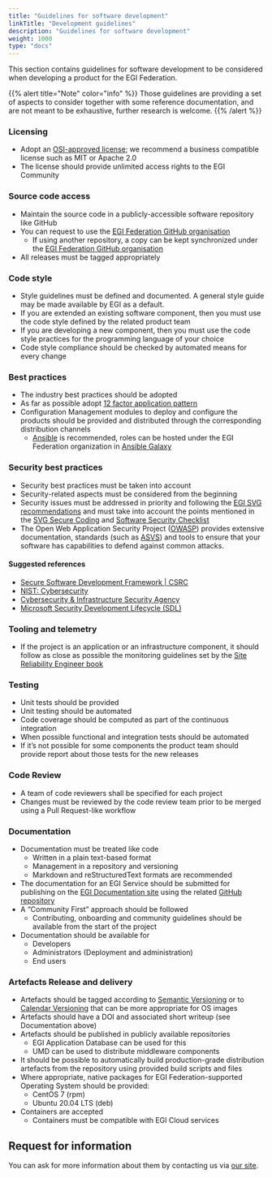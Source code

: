 ```yaml
---
title: "Guidelines for software development"
linkTitle: "Development guidelines"
description: "Guidelines for software development"
weight: 1000
type: "docs"
---
```


This section contains guidelines for software development to be considered when
developing a product for the EGI Federation.

{{% alert title="Note" color="info" %}} Those guidelines are providing a set of
aspects to consider together with some reference documentation, and are not
meant to be exhaustive, further research is welcome. {{% /alert %}}

### Licensing

- Adopt an [OSI-approved license](https://opensource.org/licenses); we recommend
  a business compatible license such as MIT or Apache 2.0
- The license should provide unlimited access rights to the EGI Community

### Source code access

- Maintain the source code in a publicly-accessible software repository like
  GitHub
- You can request to use the
  [EGI Federation GitHub organisation](https://github.com/EGI-Federation)
  - If using another repository, a copy can be kept synchronized under the
    [EGI Federation GitHub organisation](https://github.com/EGI-Federation)
- All releases must be tagged appropriately

### Code style

- Style guidelines must be defined and documented. A general style guide may be
  made available by EGI as a default.
- If you are extended an existing software component, then you must use the code
  style defined by the related product team
- If you are developing a new component, then you must use the code style
  practices for the programming language of your choice
- Code style compliance should be checked by automated means for every change

### Best practices

- The industry best practices should be adopted
- As far as possible adopt [12 factor application pattern](https://12factor.net)
- Configuration Management modules to deploy and configure the products should
  be provided and distributed through the corresponding distribution channels
  - [Ansible](https://www.ansible.com/) is recommended, roles can be hosted
    under the EGI Federation organization in
    [Ansible Galaxy](https://galaxy.ansible.com/EGI-Foundation/)

### Security best practices

- Security best practices must be taken into account
- Security-related aspects must be considered from the beginning
- Security issues must be addressed in priority and following the
  [EGI SVG recommendations](https://go.egi.eu/svg) and must take into account
  the points mentioned in the
  [SVG Secure Coding](https://confluence.egi.eu/display/EGIBG/Secure+Coding) and
  [Software Security Checklist](https://confluence.egi.eu/display/EGIBG/Software+Security+Checklist)
- The Open Web Application Security Project ([OWASP](https://owasp.org/))
  provides extensive documentation, standards (such as
  [ASVS](https://owasp.org/www-project-application-security-verification-standard/))
  and tools to ensure that your software has capabilities to defend against
  common attacks.

#### Suggested references

- [Secure Software Development Framework | CSRC](https://csrc.nist.gov/Projects/ssdf)
- [NIST: Cybersecurity](https://www.nist.gov/cybersecurity)
- [Cybersecurity & Infrastructure Security Agency](https://www.cisa.gov/cybersecurity)
- [Microsoft Security Development Lifecycle (SDL)](https://www.microsoft.com/en-us/securityengineering/sdl/)

### Tooling and telemetry

- If the project is an application or an infrastructure component, it should
  follow as close as possible the monitoring guidelines set by the
  [Site Reliability Engineer book](https://sre.google/books/)

### Testing

- Unit tests should be provided
- Unit testing should be automated
- Code coverage should be computed as part of the continuous integration
- When possible functional and integration tests should be automated
- If it’s not possible for some components the product team should provide
  report about those tests for the new releases

### Code Review

- A team of code reviewers shall be specified for each project
- Changes must be reviewed by the code review team prior to be merged using a
  Pull Request-like workflow

### Documentation

- Documentation must be treated like code
  - Written in a plain text-based format
  - Management in a repository and versioning
  - Markdown and reStructuredText formats are recommended
- The documentation for an EGI Service should be submitted for publishing on the
  [EGI Documentation site](https://docs.egi.eu) using the related
  [GitHub repository](https://github.com/EGI-Foundation/documentation)
- A “Community First” approach should be followed
  - Contributing, onboarding and community guidelines should be available from
    the start of the project
- Documentation should be available for
  - Developers
  - Administrators (Deployment and administration)
  - End users

### Artefacts Release and delivery

- Artefacts should be tagged according to
  [Semantic Versioning](https://semver.org/) or to
  [Calendar Versioning](https://calver.org) that can be more appropriate for OS
  images
- Artefacts should have a DOI and associated short writeup (see Documentation
  above)
- Artefacts should be published in publicly available repositories
  - EGI Application Database can be used for this
  - UMD can be used to distribute middleware components
- It should be possible to automatically build production-grade distribution
  artefacts from the repository using provided build scripts and files
- Where appropriate, native packages for EGI Federation-supported Operating
  System should be provided:
  - CentOS 7 (rpm)
  - Ubuntu 20.04 LTS (deb)
- Containers are accepted
  - Containers must be compatible with EGI Cloud services

## Request for information

You can ask for more information about them by contacting us via
[our site](https://www.egi.eu/more-information).
